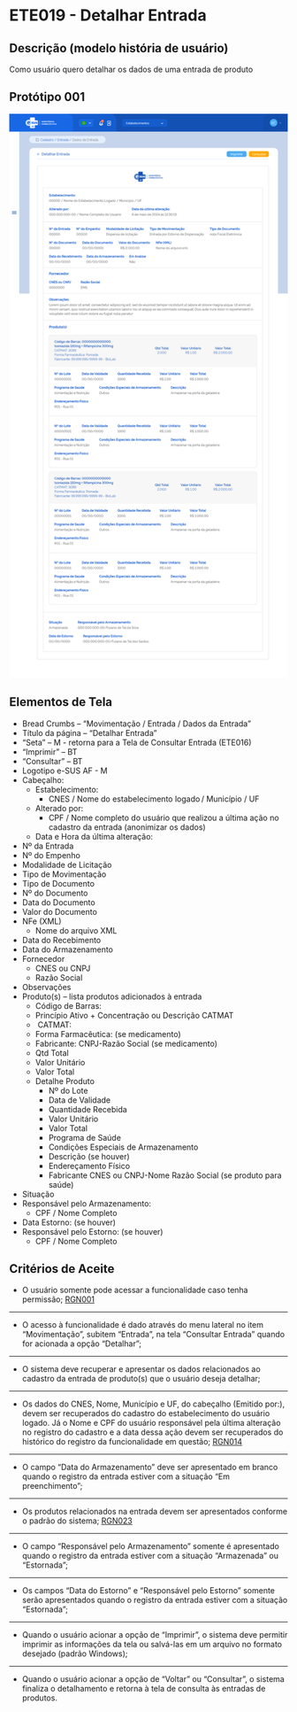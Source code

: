 # ETE019 - Detalhar Entrada

## Descrição (modelo história de usuário)
Como usuário quero detalhar os dados de uma entrada de produto

## Protótipo 001

![cadastrar-entrada](../imagens/13-detalhes-entrada-imprimir.png)

## Elementos de Tela 
* Bread Crumbs – “Movimentação / Entrada / Dados da Entrada” 
* Título da página – “Detalhar Entrada” 
* “Seta” – M - retorna para a Tela de Consultar Entrada (ETE016) 
* “Imprimir” – BT 
* “Consultar” – BT 
* Logotipo e-SUS AF - M 
* Cabeçalho:  
    * Estabelecimento: 
        * CNES / Nome do estabelecimento logado / Município / UF  
    * Alterado por:  
        * CPF / Nome completo do usuário que realizou a última ação no cadastro da entrada (anonimizar os dados)  
    * Data e Hora da última alteração: 
* Nº da Entrada 
* Nº do Empenho  
* Modalidade de Licitação  
* Tipo de Movimentação  
* Tipo de Documento  
* Nº do Documento  
* Data do Documento  
* Valor do Documento  
* NFe (XML) 
    * Nome do arquivo XML 
* Data do Recebimento 
* Data do Armazenamento 
* Fornecedor 
    * CNES ou CNPJ 
    * Razão Social 
* Observações 
* Produto(s) – lista produtos adicionados à entrada 
    * Código de Barras: 
    * Princípio Ativo + Concentração ou Descrição CATMAT 
    *  CATMAT: 
    * Forma Farmacêutica: (se medicamento) 
    * Fabricante: CNPJ-Razão Social (se medicamento) 
    * Qtd Total 
    * Valor Unitário  
    * Valor Total  
    * Detalhe Produto 
        * Nº do Lote 
        * Data de Validade 
        * Quantidade Recebida 
        * Valor Unitário  
        * Valor Total  
        * Programa de Saúde 
        * Condições Especiais de Armazenamento 
        * Descrição (se houver) 
        * Endereçamento Físico 
        * Fabricante CNES ou CNPJ-Nome Razão Social (se produto para saúde) 
* Situação 
* Responsável pelo Armazenamento:  
    * CPF / Nome Completo  
* Data Estorno: (se houver) 
* Responsável pelo Estorno: (se houver) 
    * CPF / Nome Completo 
 
## Critérios de Aceite 

* O usuário somente pode acessar a funcionalidade caso tenha permissão; [RGN001](DocumentoDeRegrasv2.md#rgn001) 

---
* O acesso à funcionalidade é dado através do menu lateral no item “Movimentação”, subitem “Entrada”, na tela “Consultar Entrada” quando for acionada a opção “Detalhar”; 

---
* O sistema deve recuperar e apresentar os dados relacionados ao cadastro da entrada de produto(s) que o usuário deseja detalhar; 

---
* Os dados do CNES, Nome, Município e UF, do cabeçalho (Emitido por:), devem ser recuperados do cadastro do estabelecimento do usuário logado. Já o Nome e CPF do usuário responsável pela última alteração no registro do cadastro e a data dessa ação devem ser recuperados do histórico do registro da funcionalidade em questão; [RGN014](DocumentoDeRegrasv2.md#rgn014) 

---
* O campo “Data do Armazenamento” deve ser apresentado em branco quando o registro da entrada estiver com a situação “Em preenchimento”; 

---
* Os produtos relacionados na entrada devem ser apresentados conforme o padrão do sistema; [RGN023](DocumentoDeRegrasv2.md#rgn023) 

---
* O campo “Responsável pelo Armazenamento” somente é apresentado quando o registro da entrada estiver com a situação “Armazenada” ou “Estornada”; 

---
* Os campos “Data do Estorno” e “Responsável pelo Estorno” somente serão apresentados quando o registro da entrada estiver com a situação “Estornada”; 

---
* Quando o usuário acionar a opção de “Imprimir”, o sistema deve permitir imprimir as informações da tela ou salvá-las em um arquivo no formato desejado (padrão Windows); 

---
* Quando o usuário acionar a opção de “Voltar” ou “Consultar”, o sistema finaliza o detalhamento e retorna à tela de consulta às entradas de produtos. 
